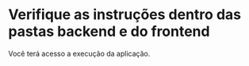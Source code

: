 # Verifique as instruções dentro das pastas backend e do frontend
Você terá acesso a execução da aplicação.
